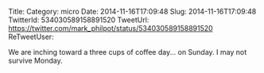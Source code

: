Title: 
Category: micro
Date: 2014-11-16T17:09:48
Slug: 2014-11-16T17:09:48
TwitterId: 534030589158891520
TweetUrl: https://twitter.com/mark_philpot/status/534030589158891520
ReTweetUser: 

We are inching toward a three cups of coffee day... on Sunday. I may not survive Monday.